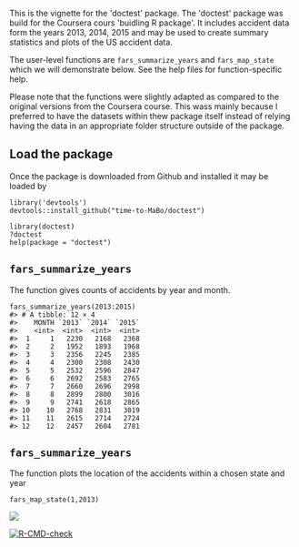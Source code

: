This is the vignette for the 'doctest' package. The 'doctest' package
was build for the Coursera cours 'buidling R package'. It includes
accident data form the years 2013, 2014, 2015 and may be used to create
summary statistics and plots of the US accident data.

The user-level functions are `fars_summarize_years` and `fars_map_state`
which we will demonstrate below. See the help files for
function-specific help.

Please note that the functions were slightly adapted as compared to the
original versions from the Coursera course. This wass mainly because I
preferred to have the datasets within thew package itself instead of
relying having the data in an appropriate folder structure outside of
the package.

## Load the package

Once the package is downloaded from Github and installed it may be
loaded by

    library('devtools')
    devtools::install_github("time-to-MaBo/doctest")

    library(doctest)
    ?doctest
    help(package = "doctest")

## `fars_summarize_years`

The function gives counts of accidents by year and month.

    fars_summarize_years(2013:2015)
    #> # A tibble: 12 × 4
    #>    MONTH `2013` `2014` `2015`
    #>    <int>  <int>  <int>  <int>
    #>  1     1   2230   2168   2368
    #>  2     2   1952   1893   1968
    #>  3     3   2356   2245   2385
    #>  4     4   2300   2308   2430
    #>  5     5   2532   2596   2847
    #>  6     6   2692   2583   2765
    #>  7     7   2660   2696   2998
    #>  8     8   2899   2800   3016
    #>  9     9   2741   2618   2865
    #> 10    10   2768   2831   3019
    #> 11    11   2615   2714   2724
    #> 12    12   2457   2604   2781

## `fars_summarize_years`

The function plots the location of the accidents within a chosen state
and year

    fars_map_state(1,2013)

![](/tmp/Rtmp9bvE3k/preview-f5d82d386d30.dir/doctest_files/figure-markdown_strict/state-1.png)

<!-- badges: start -->
  [![R-CMD-check](https://github.com/time-to-MaBo/doctest/actions/workflows/R-CMD-check.yaml/badge.svg)](https://github.com/time-to-MaBo/doctest/actions/workflows/R-CMD-check.yaml)
  <!-- badges: end -->
